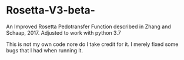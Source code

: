 # Rosetta-V3-beta-
An Improved Rosetta Pedotransfer Function described in Zhang and Schaap, 2017. Adjusted to work with python 3.7

This is not my own code nore do I take credit for it. I merely fixed some bugs that I had when running it.

